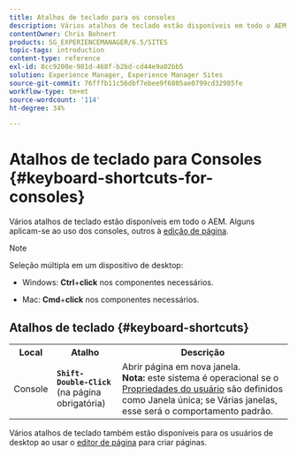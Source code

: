 ```yaml
---
title: Atalhos de teclado para os consoles
description: Vários atalhos de teclado estão disponíveis em todo o AEM. Alguns se aplicam ao uso dos consoles, outros para edição de página.
contentOwner: Chris Bohnert
products: SG_EXPERIENCEMANAGER/6.5/SITES
topic-tags: introduction
content-type: reference
exl-id: 8cc9200e-981d-468f-b2bd-cd44e9a02bb5
solution: Experience Manager, Experience Manager Sites
source-git-commit: 76fffb11c56dbf7ebee9f6805ae0799cd32985fe
workflow-type: tm+mt
source-wordcount: '114'
ht-degree: 34%

---
```


# Atalhos de teclado para Consoles  {#keyboard-shortcuts-for-consoles}

Vários atalhos de teclado estão disponíveis em todo o AEM. Alguns aplicam-se ao uso dos consoles, outros à [edição de página](/help/sites-classic-ui-authoring/classic-page-author-keyboard-shortcuts.md).

>[!NOTE]
>
>Seleção múltipla em um dispositivo de desktop:
>
>* Windows: **Ctrl**+**click** nos componentes necessários.
>
>* Mac: **Cmd**+**click** nos componentes necessários.
>

## Atalhos de teclado {#keyboard-shortcuts}

<table>
 <tbody>
  <tr>
   <th>Local</th>
   <th>Atalho</th>
   <th>Descrição</th>
  </tr>
  <tr>
   <td>Console</td>
   <td><strong><code>Shift-Double-Click</code></strong><br /> (na página obrigatória)</td>
   <td>Abrir página em nova janela.<br /> <strong>Nota:</strong> este sistema é operacional se o <a href="/help/sites-classic-ui-authoring/author-env-user-props.md">Propriedades do usuário</a> são definidos como Janela única; se Várias janelas, esse será o comportamento padrão.</td>
  </tr>
 </tbody>
</table>

Vários atalhos de teclado também estão disponíveis para os usuários de desktop ao usar o [editor de página](/help/sites-classic-ui-authoring/classic-page-author-keyboard-shortcuts.md) para criar páginas.
